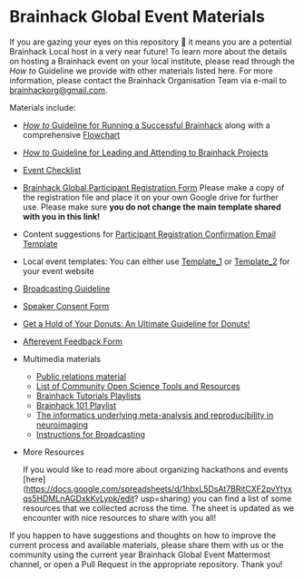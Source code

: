 # Brainhack Global Event Materials


If you are gazing your eyes on this repository :eyes: it means you are a potential Brainhack Local host in a very near future!
To learn more about the details on hosting a Brainhack event on your local institute, please read through the *How to* Guideline we provide with other materials listed here. For more information, please contact the Brainhack Organisation Team via e-mail to brainhackorg@gmail.com.

Materials include:
* [*How to* Guideline for Running a Successful Brainhack](docs/successful_brainhack_guideline.md) along with a comprehensive [Flowchart](media/successful_brainhack_flowchart.pdf)
* [*How to* Guideline for Leading and Attending to Brainhack Projects](https://github.com/brainhackorg/bhg-event-materials/blob/master/docs/leading_and_attending_to_brainhack_projects.md)
* [Event Checklist](https://docs.google.com/spreadsheets/d/1Oo86o-59AaLyH5INGWRrGciNlBHgJ9HB_Ssrd2P7n40/edit?usp=sharing)
* [Brainhack Global Participant Registration Form](https://docs.google.com/forms/d/1dCy9NpprAtd1gZU6FBrvpSX9WwAGS54U_r7pLTiHScI/edit?usp=sharing) Please make a copy of the registration file and place it on your own Google drive for further use. Please make sure **you do not change the main template shared with you in this link!** 
* Content suggestions for [Participant Registration Confirmation Email Template](https://github.com/brainhackorg/bhg-event-materials/blob/master/docs/participant_registration_confirmation_email_content_recomendations.md)
* Local event templates: You can either use [Template_1](https://github.com/brainhackorg/brainhack-local-template_1) or [Template_2](https://github.com/brainhackorg/brainhack-local-template_2) for your event website
* [Broadcasting Guideline](https://github.com/brainhackorg/bhg-event-materials/blob/master/docs/brainhack_broadcasting_instructions.md)
* [Speaker Consent Form](https://docs.google.com/document/d/1Rz-vjUxcsDxPCn1jsTRowmE8Ct9YotfNVND2vB4mktE/edit?usp=sharing)
* [Get a Hold of Your Donuts: An Ultimate Guideline for Donuts!](https://github.com/brainhackorg/bhg-event-materials/blob/master/docs/get_a_hold_of_your_donuts.md)
* [Afterevent Feedback Form](https://docs.google.com/forms/d/1SJGbf4nlOchLXSfCEQrxXnO0Dp07lCpynslej5RRSuU/edit)


* Multimedia materials
  * [Public relations material](/media)
  * [List of Community Open Science Tools and Resources](https://github.com/learn-neuroimaging/tutorials-and-resources)
  * [Brainhack Tutorials Playlists](https://www.youtube.com/playlist?list=PLfqBzCl5BL394JtAdI4xJEH9vbmVYfE3j)
  * [Brainhack 101 Playlist](https://www.youtube.com/watch?v=XyMCsEGPcjM&list=PLfqBzCl5BL3-Gu1Wah_x_BoxcmgzVgpjx)
  * [The informatics underlying meta-analysis and reproducibility in neuroimaging](https://www.youtube.com/watch?v=w1A8BvJuN3s&list=PLfqBzCl5BL3-j_YW8qmxLY9R0MgPVtspN)
  * [Instructions for Broadcasting](/docs/brainhack_broadcasting_instructions.md)

* More Resources

  If you would like to read more about organizing hackathons and events [here](https://docs.google.com/spreadsheets/d/1hbxL5DsAt7BRitCXF2pvYtyxqs5HDMLnAGDxkKvLypk/edit?  usp=sharing) you can find a list of some resources that we collected across the time. The sheet is updated as we encounter with nice resources to share with you all! 

If you happen to have suggestions and thoughts on how to improve the current
process and available materials, please share them with us or the community
using the current year Brainhack Global Event Mattermost channel, or open a Pull
Request in the appropriate repository. Thank you!
